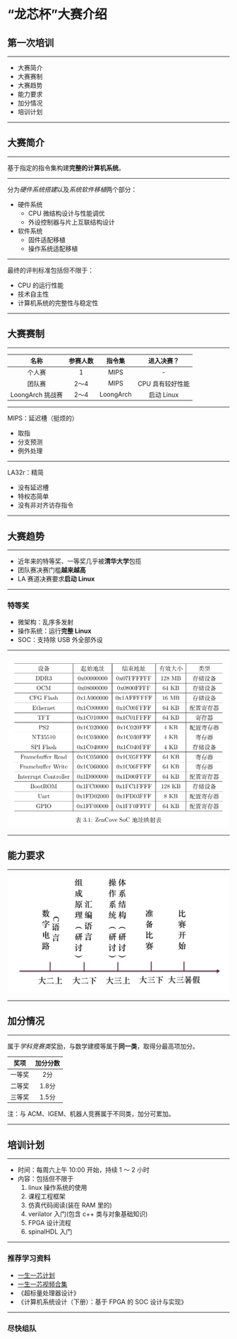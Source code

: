 # “龙芯杯”大赛介绍
## 第一次培训

---

- 大赛简介
- 大赛赛制
- 大赛趋势
- 能力要求
- 加分情况
- 培训计划

---

## 大赛简介

----

基于指定的指令集构建**完整的计算机系统**。

----

分为*硬件系统搭建*以及*系统软件移植*两个部分：

- 硬件系统
	- CPU 微结构设计与性能调优
	- 外设控制器与片上互联结构设计
- 软件系统
	- 固件适配移植
	- 操作系统适配移植

----

最终的评判标准包括但不限于：

+ CPU 的运行性能
+ 技术自主性
+ 计算机系统的完整性与稳定性

---

## 大赛赛制

----

|名称|参赛人数|指令集|进入决赛？|
|:---:|:---:|:---:|:---:|
|个人赛|1|MIPS|-|
|团队赛|2～4|MIPS|CPU 具有较好性能|
|LoongArch 挑战赛|2～4|LoongArch|启动 Linux|

----

MIPS：延迟槽（挺烦的）

+ 取指
+ 分支预测
+ 例外处理

----

LA32r：精简

+ 没有延迟槽
+ 特权态简单
+ 没有非对齐访存指令

---

## 大赛趋势

----

+ 近年来的特等奖、一等奖几乎被**清华大学**包揽
+ 团队赛决赛门槛**越来越高**
+ LA 赛道决赛要求**启动 Linux**

----

### 特等奖

+ 微架构：乱序多发射
+ 操作系统：运行**完整 Linux**
+ SOC：支持除 USB 外全部外设

----

![](./attachments/ZenCove-peripheral.png)

---

## 能力要求

----

![](./attachments/capability.png)

---

## 加分情况

----

属于*学科竞赛类*奖励，与数学建模等属于**同一类**，取得分最高项加分。

|奖项|加分分数|
|:---:|:---:|
|一等奖|2分|
|二等奖|1.8分|
|三等奖|1.5分|

注：与 ACM、IGEM、机器人竞赛属于不同类，加分可累加。

---

## 培训计划

----

+ 时间：每周六上午 10:00 开始，持续 1 ～ 2 小时
+ 内容：包括但不限于
  1. linux 操作系统的使用
  2. 课程工程框架
  3. 仿真代码阅读(装在 RAM 里的)
  4. verilator 入门(包含 c++ 类与对象基础知识)
  5. FPGA 设计流程
  6. spinalHDL 入门

----

### 推荐学习资料

+ [一生一芯计划](https://ysyx.oscc.cc/)
+ [一生一芯视频合集](https://space.bilibili.com/2107852263/channel/collectiondetail?sid=690279)
+ 《超标量处理器设计》
+ 《计算机系统设计（下册）：基于 FPGA 的 SOC 设计与实现》

----

### 尽快组队
